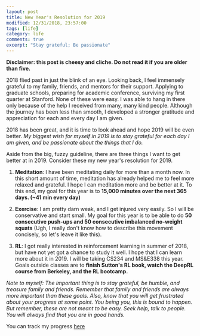 ```yaml
---
layout: post
title: New Year's Resolution for 2019
modified: 12/31/2018, 23:57:00
tags: [life]
category: life
comments: true
excerpt: "Stay grateful; Be passionate"
---
```


**Disclaimer: this post is cheesy and cliche. Do not read it if you are
older than five.**

2018 flied past in just the blink of an eye. Looking back, I feel immensely
grateful to my family, friends, and mentors for their support. Applying to
graduate schools, preparing for academic conference, surviving my first quarter
at Stanford. None of these were easy. I was able to hang in there only because
of the help I received from many, many kind people. Although the journey has
been less than smooth, I developed a stronger gratitude and appreciation for
each and every day I am given.

2018 has been great, and it is time to look ahead and hope 2019 will be even
better. *My biggest wish for myself in 2019 is to stay grateful for each day I
am given, and be passionate about the things that I do.*

Aside from the big, fuzzy guideline, there are three things I want to get
better at in 2019. Consider these my new year's resolution for 2019.

1. **Meditation**: I have been meditating daily for more than a month now. In
   this short amount of time, meditation has already helped me to feel more
   relaxed and grateful. I hope I can meditation more and be better at it. To
   this end, my goal for this year is to **15,000 minutes over the next 365 days.
   (~41 min every day)**

2. **Exercise**: I am pretty darn weak, and I get injured very easily. So I
   will be conservative and start small. My goal for this year is to be able to
   do **50 consecutive push-ups and 50 consecutive imbalanced no-weight
   squats**
   (Ugh, I really don't know how to describe this movement concisely, so let's
   leave it like this).

3. **RL**: I got really interested in reinforcement learning in summer of 2018,
   but have not yet got a chance to study it well. I hope that I can learn more
   about it in 2019. I will be taking CS234 and MS\&E338 this year. Goals
   outside classes are to **finish Sutton's RL book, watch the DeepRL course
   from Berkeley, and the RL bootcamp.**

*Note to myself: The important thing is to stay grateful, be humble, and
treasure family and friends. Remember that family and friends are always
more important than these goals. Also, know that you will get frustrated
about your progress at some point. You being you, this is bound to happen.  But
remember, these are not meant to be easy. Seek help, talk to people. You will
always find that you are in good hands.*

You can track my progress [here](/projects)
